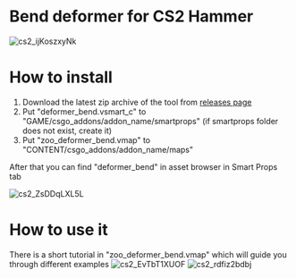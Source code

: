 # Bend deformer for CS2 Hammer
![cs2_ijKoszxyNk](https://github.com/user-attachments/assets/ffec06af-65c3-4093-9b3d-1b539bb97552)

# How to install
1. Download the latest zip archive of the tool from [releases page](https://github.com/OrelStealth/vsmart-deformer-bend/releases)
2. Put "deformer_bend.vsmart_c" to "GAME/csgo_addons/addon_name/smartprops" (if smartprops folder does not exist, create it)
3. Put "zoo_deformer_bend.vmap" to "CONTENT/csgo_addons/addon_name/maps"

After that you can find "deformer_bend" in asset browser in Smart Props tab

![cs2_ZsDDqLXL5L](https://github.com/user-attachments/assets/41e83801-e2fe-44f6-9ddc-facd25e01db2)

# How to use it
There is a short tutorial in "zoo_deformer_bend.vmap" which will guide you through different examples
![cs2_EvTbT1XUOF](https://github.com/user-attachments/assets/a60883ff-4826-4da4-97ff-8882db5913c1)
![cs2_rdfiz2bdbj](https://github.com/user-attachments/assets/9a8124b3-61b6-45af-9f54-3bcf0026e8a8)


